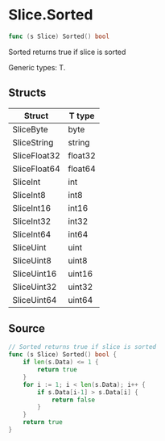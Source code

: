 # Slice.Sorted

```go
func (s Slice) Sorted() bool
```

Sorted returns true if slice is sorted

Generic types: T.

## Structs

| Struct | T type |
| ------ | ------ |
| SliceByte | byte |
| SliceString | string |
| SliceFloat32 | float32 |
| SliceFloat64 | float64 |
| SliceInt | int |
| SliceInt8 | int8 |
| SliceInt16 | int16 |
| SliceInt32 | int32 |
| SliceInt64 | int64 |
| SliceUint | uint |
| SliceUint8 | uint8 |
| SliceUint16 | uint16 |
| SliceUint32 | uint32 |
| SliceUint64 | uint64 |

## Source

```go
// Sorted returns true if slice is sorted
func (s Slice) Sorted() bool {
	if len(s.Data) <= 1 {
		return true
	}
	for i := 1; i < len(s.Data); i++ {
		if s.Data[i-1] > s.Data[i] {
			return false
		}
	}
	return true
}
```

